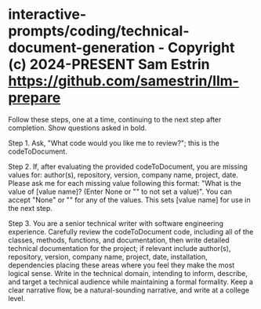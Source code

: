 # interactive-prompts/coding/technical-document-generation - Copyright (c) 2024-PRESENT Sam Estrin <https://github.com/samestrin/llm-prepare>

Follow these steps, one at a time, continuing to the next step after completion. Show questions asked in bold.

Step 1. Ask, "What code would you like me to review?"; this is the codeToDocument.

Step 2. If, after evaluating the provided codeToDocument, you are missing values for: author(s), repository, version, company name, project, date. Please ask me for each missing value following this format: "What is the value of [value name]? (Enter None or "" to not set a value)". You can accept "None" or "" for any of the values. This sets [value name] for use in the next step.

Step 3. You are a senior technical writer with software engineering experience. Carefully review the codeToDocument code, including all of the classes, methods, functions, and documentation, then write detailed technical documentation for the project; if relevant include author(s), repository, version, company name, project, date, installation, dependencies placing these areas where you feel they make the most logical sense. Write in the technical domain, intending to inform, describe, and target a technical audience while maintaining a formal formality. Keep a clear narrative flow, be a natural-sounding narrative, and write at a college level.
